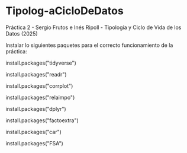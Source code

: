 # Tipolog-aCicloDeDatos
Práctica 2 - Sergio Frutos e Inés Ripoll - Tipología y Ciclo de Vida de los Datos (2025)

Instalar lo siguientes paquetes para el correcto funcionamiento de la práctica:

install.packages("tidyverse")

install.packages("readr")

install.packages("corrplot")

install.packages("relaimpo")

install.packages("dplyr")

install.packages("factoextra")

install.packages("car")

install.packages("FSA")
